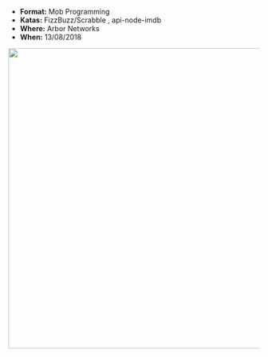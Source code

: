 * **Format:** Mob Programming
* **Katas:** FizzBuzz/Scrabble , api-node-imdb
* **Where:** Arbor Networks
* **When:** 13/08/2018

<img src="https://secure.meetupstatic.com/photos/event/3/a/b/a/highres_474555034.jpeg" width="600px" />
